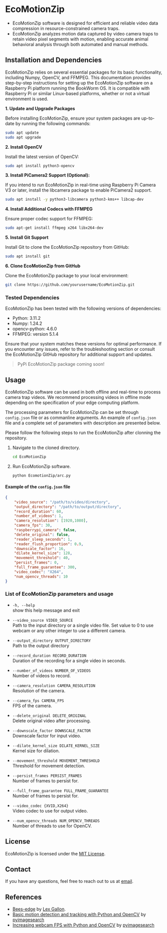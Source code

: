 
# EcoMotionZip

* EcoMotionZip software is designed for efficient and reliable video data compression in resource-constrained camera traps.
* EcoMotionZip analyzes motion data captured by video camera traps to retain video pixel segments with motion, enabling accurate animal behavioral analysis through both automated and manual methods.
 

## Installation and Dependencies

EcoMotionZip relies on several essential packages for its basic functionality, including Numpy, OpenCV, and FFMPEG. This documentation provides step-by-step instructions for setting up the EcoMotionZip software on a Raspberry Pi platform running the BookWorm OS. It is compatible with Raspberry Pi or similar Linux-based platforms, whether or not a virtual environment is used.

**1. Update and Upgrade Packages**
   
Before installing EcoMotionZip, ensure your system packages are up-to-date by running the following commands:
```bash
sudo apt update
sudo apt upgrade
```


**2. Install OpenCV**

Install the latest version of OpenCV:

```bash
sudo apt install python3-opencv
```

**3. Install PiCamera2 Support (Optional):**

If you intend to run EcoMotionZip in real-time using Raspberry Pi Camera V3 or later, install the libcamera package to enable PiCamera2 support.

```bash
sudo apt install -y python3-libcamera python3-kms++ libcap-dev
```

**4. Install Additional Codecs with FFMPEG**

Ensure proper codec support for FFMPEG:
```bash
sudo apt-get install ffmpeg x264 libx264-dev
```
**5. Install Git Support**

Install Git to clone the EcoMotionZip repository from GitHub:
```bash
sudo apt install git
```
**6. Clone EcoMotionZip from GitHub**

Clone the EcoMotionZip package to your local environment:
```bash
git clone https://github.com/yourusername/EcoMotionZip.git
```

### Tested Dependencies
EcoMotionZip has been tested with the following versions of dependencies:

- Python: 3.11.2
- Numpy: 1.24.2
- opencv-python: 4.6.0
- FFMPEG: version 5.1.4
  
Ensure that your system matches these versions for optimal performance. If you encounter any issues, refer to the troubleshooting section or consult the EcoMotionZip GitHub repository for additional support and updates.

> PyPi EcoMotionZip package coming soon!

## Usage

EcoMotionZip software can be used in both offline and real-time to process camera trap videos. We recommend processing videos in offline mode depending on the specification of your edge computing platform.

The processing parameters for EcoMotionZip can be set through `config.json` file or as commanline arguments. An example of `config.json` file and a complete set of parameters with description are presented below.

Please follow the following steps to run the EcoMotionZip after clonning the repository.

1. Navigate to the cloned directory.
   ```bash
   cd EcoMotionZip
   ```

2. Run EcoMotionZip software.
   
   ```bash
   python EcomotionZip/arc.py
   ```
#### Example of the `config.json` file

```json
{
    "video_source": "/path/to/video/directory",
    "output_directory": "/path/to/output/directory",
    "record_duration": 60,
    "number_of_videos": 1,
    "camera_resolution": [1920,1080],
    "camera_fps": 30,
    "raspberrypi_camera": false,
    "delete_original": false,
    "reader_sleep_seconds": 1,
    "reader_flush_proportion": 0.9,
    "downscale_factor": 16,
    "dilate_kernel_size": 128,
    "movement_threshold": 40,
    "persist_frames": 0,
    "full_frame_guarantee": 300,
    "video_codec": "X264",
    "num_opencv_threads": 10
}
```

### List of EcoMotionZip parameters and usage
- `-h, --help`        
  show this help message and exit

- `--video_source VIDEO_SOURCE`     
  Path to the input directory or a single video file. Set value to 0 to use webcam or any other integer to use a different camera.
- `--output_directory OUTPUT_DIRECTORY`   
  Path to the output directory
- `--record_duration RECORD_DURATION`   
  Duration of the recording for a single video in seconds.
- `--number_of_videos NUMBER_OF_VIDEOS`   
Number of videos to record.
- `--camera_resolution CAMERA_RESOLUTION`   
  Resolution of the camera.
- `--camera_fps CAMERA_FPS`    
  FPS of the camera.
- `--delete_original DELETE_ORIGINAL`   
 Delete original video after processing.
-  `--downscale_factor DOWNSCALE_FACTOR`  
   Downscale factor for input video.
- `--dilate_kernel_size DILATE_KERNEL_SIZE`   
Kernel size for dilation.
- `--movement_threshold MOVEMENT_THRESHOLD`     
Threshold for movement detection.
- `--persist_frames PERSIST_FRAMES`      
Number of frames to persist for.
- `--full_frame_guarantee FULL_FRAME_GUARANTEE`        
Number of frames to persist for.
- `--video_codec {XVID,X264}`          
Video codec to use for output video.
- `--num_opencv_threads NUM_OPENCV_THREADS`     
    Number of threads to use for OpenCV.

## License

EcoMotionZip is licensed under the [MIT License](LICENSE).

## Contact

If you have any questions, feel free to reach out to us at [email](mailto:malika.ratnayake@monash.edu).

## References

* [Bees-edge](https://github.com/byebrid/bees-edge) by [Lex Gallon](https://github.com/byebrid).
* [Basic motion detection and tracking with Python and OpenCV](https://pyimagesearch.com/2015/05/25/basic-motion-detection-and-tracking-with-python-and-opencv/) by [pyimagesearch](https://pyimagesearch.com)
* [Increasing webcam FPS with Python and OpenCV](https://pyimagesearch.com/2015/12/21/increasing-webcam-fps-with-python-and-opencv/) by [pyimagesearch](https://pyimagesearch.com)




